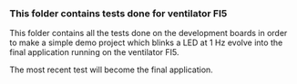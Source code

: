### This folder contains tests done for ventilator FI5



This folder contains all the tests done on the development boards in order to make a simple demo project which blinks a LED at 1 Hz evolve into the final application running on the ventilator FI5.



The most recent test will become the final application.















